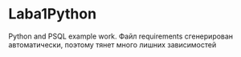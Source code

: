 # Laba1Python
Python and PSQL example work.
Файл requirements сгенерирован автоматически, поэтому тянет много лишних зависимостей
